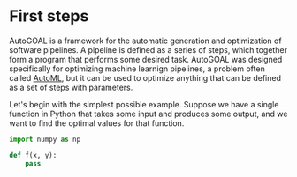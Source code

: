 # First steps

AutoGOAL is a framework for the automatic generation and optimization of software pipelines.
A pipeline is defined as a series of steps, which together form a program that performs some desired task.
AutoGOAL was designed specifically for optimizing machine learnign pipelines, a problem often called [AutoML](https://automl.org),
but it can be used to optimize anything that can be defined as a set of steps with parameters.

Let's begin with the simplest possible example. 
Suppose we have a single function in Python that takes some input and produces some output, and we want to find the optimal values for that function.

```python
import numpy as np

def f(x, y):
    pass
```